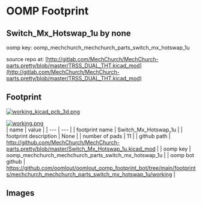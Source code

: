 # OOMP Footprint  
## Switch_Mx_Hotswap_1u  by none  
  
oomp key: oomp_mechchurch_mechchurch_parts_switch_mx_hotswap_1u  
  
source repo at: [http://gitlab.com/MechChurch/MechChurch-parts.pretty/blob/master/TRSS_DUAL_THT.kicad_mod](http://gitlab.com/MechChurch/MechChurch-parts.pretty/blob/master/TRSS_DUAL_THT.kicad_mod)  
## Footprint  
  
[![working_kicad_pcb_3d.png](working_kicad_pcb_3d_600.png)](working_kicad_pcb_3d.png)  
  
[![working.png](working_600.png)](working.png)  
| name | value | 
| --- | --- | 
| footprint name | Switch_Mx_Hotswap_1u | 
| footprint description | None | 
| number of pads | 11 | 
| github path | http://github.com/MechChurch/MechChurch-parts.pretty/blob/master/Switch_Mx_Hotswap_1u.kicad_mod | 
| oomp key | oomp_mechchurch_mechchurch_parts_switch_mx_hotswap_1u | 
| oomp bot github | https://github.com/oomlout/oomlout_oomp_footprint_bot/tree/main/footprints/mechchurch_mechchurch_parts_switch_mx_hotswap_1u/working | 
## Images  
